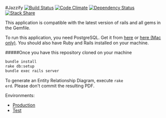 #Jazzify
[![Build Status](https://travis-ci.org/SeanLF/jazzify.svg?branch=master)](https://travis-ci.org/SeanLF/jazzify)&nbsp;[![Code Climate](https://codeclimate.com/github/SeanLF/jazzify/badges/gpa.svg)](https://codeclimate.com/github/SeanLF/jazzify)&nbsp;[![Dependency Status](https://gemnasium.com/SeanLF/jazzify.svg)](https://gemnasium.com/SeanLF/jazzify)&nbsp;[![Stack Share](http://img.shields.io/badge/tech-stack-0690fa.svg?style=flat)](http://stackshare.io/SeanLF/jazzify)

This application is compatible with the latest version of rails and all gems in the Gemfile.

To run this application, you need PostgreSQL. Get it from [here](http://www.postgresql.org/download/) or [here (Mac only)](http://postgresapp.com/).
You should also have Ruby and Rails installed on your machine.

#####Once you have this repository cloned on your machine

```bash
bundle install
rake db:setup
bundle exec rails server
```

To generate an Entity Relationship Diagram, execute <code>rake erd</code>. Please don't commit the resulting PDF.

Environments:
* [Production](https://ottawajazzify.herokuapp.com/)
* [Test](https://ottawajazzifytest.herokuapp.com/)
